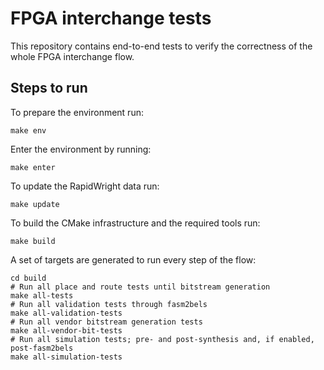 # FPGA interchange tests

This repository contains end-to-end tests to verify the correctness of the whole FPGA interchange flow.

## Steps to run

To prepare the environment run:

```
make env
```

Enter the environment by running:

```
make enter
```

To update the RapidWright data run:

```
make update
```

To build the CMake infrastructure and the required tools run:

```
make build
```

A set of targets are generated to run every step of the flow:

```
cd build
# Run all place and route tests until bitstream generation
make all-tests
# Run all validation tests through fasm2bels
make all-validation-tests
# Run all vendor bitstream generation tests
make all-vendor-bit-tests
# Run all simulation tests; pre- and post-synthesis and, if enabled, post-fasm2bels
make all-simulation-tests
```
